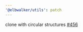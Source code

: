 ```yaml
---
'@elbwalker/utils': patch
---
```


clone with circular structures
[#456](https://github.com/elbwalker/walkerOS/issues/456)
